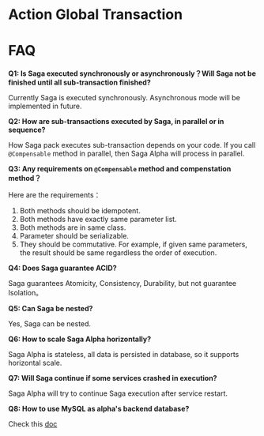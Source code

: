 # Action Global Transaction

# FAQ

**Q1: Is Saga executed synchronously or asynchronously？Will Saga not be finished until all sub-transaction finished?**

Currently Saga is executed synchronously. Asynchronous mode will be implemented in future.


**Q2: How are sub-transactions executed by Saga, in parallel or in sequence?**

How Saga pack executes sub-transaction depends on your code. If you call `@Compensable` method in parallel, then Saga Alpha will process in parallel. 


**Q3: Any requirements on `@Compensable` method and compenstation method？**

Here are the requirements：

1. Both methods should be idempotent.
1. Both methods have exactly same parameter list.
1. Both methods are in same class.
1. Parameter should be serializable.
1. They should be commutative. For example, if given same parameters, the result should be same regardless the order of execution.


**Q4: Does Saga guarantee ACID?**

Saga guarantees Atomicity, Consistency, Durability, but not guarantee Isolation。


**Q5: Can Saga be nested?**

Yes, Saga can be nested.


**Q6: How to scale Saga Alpha horizontally?**

Saga Alpha is stateless, all data is persisted in database, so it supports horizontal scale.


**Q7: Will Saga continue if some services crashed in execution?**

Saga Alpha will try to continue Saga execution after service restart.


**Q8: How to use MySQL as alpha's backend database?**

Check this [doc](docs/faq/en/how_to_use_mysql_as_alpha_backend_database.md)

